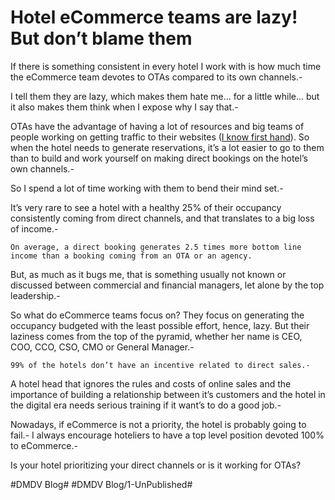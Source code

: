 # Hotel eCommerce teams are lazy! But don’t blame them
If there is something consistent in every hotel I work with is how much time the eCommerce team devotes to OTAs compared to its own channels.-

I tell them they are lazy, which makes them hate me... for a little while... but it also makes them think when I expose why I say that.-

OTAs have the advantage of having a lot of resources and big teams of people working on getting traffic to their websites ([I know first hand](httsp://dmdv.me/)). So when the hotel needs to generate reservations, it’s a lot easier to go to them than to build and work yourself on making direct bookings on the hotel’s own channels.-

So I spend a lot of time working with them to bend their mind set.-

It’s very rare to see a hotel with a healthy 25% of their occupancy consistently coming from direct channels, and that translates to a big loss of income.-

```
On average, a direct booking generates 2.5 times more bottom line income than a booking coming from an OTA or an agency.
```

But, as much as it bugs me, that is something usually not known or discussed between commercial and financial managers, let alone by the top leadership.-

So what do eCommerce teams focus on?
They focus on generating the occupancy budgeted with the least possible effort, hence, lazy. But their laziness comes from the top of the pyramid, whether her name is CEO, COO, CCO, CSO, CMO or General Manager.-

```
99% of the hotels don’t have an incentive related to direct sales.-
```

A hotel head that ignores the rules and costs of online sales and the importance of building a relationship between it’s customers and the hotel in the digital era needs serious training if it want’s to do a good job.-

Nowadays, if eCommerce is not a priority, the hotel is probably going to fail.-
I always encourage hoteliers to have a top level position devoted 100% to eCommerce.-

Is your hotel prioritizing your direct channels or is it working for OTAs?


#DMDV Blog#
#DMDV Blog/1-UnPublished#
